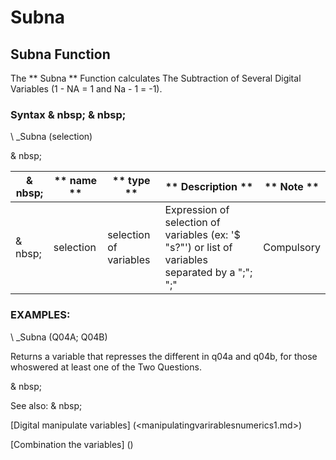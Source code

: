 # Subna

## Subna Function

The ** Subna ** Function calculates The Subtraction of Several Digital Variables (1 - NA = 1 and Na - 1 = -1).

### Syntax & nbsp; & nbsp;

\ _Subna (selection)

& nbsp;

| & nbsp; | ** name ** | ** type ** | ** Description ** | ** Note ** |
| --- | --- | --- | --- | --- |
| & nbsp; | selection | selection of variables | Expression of selection of variables (ex: '$ "s?"') or list of variables separated by a ";"; ";"| Compulsory |

### EXAMPLES:

\ _Subna (Q04A; Q04B)

Returns a variable that represses the different in q04a and q04b, for those whoswered at least one of the Two Questions.

& nbsp;

See also: & nbsp;

[Digital manipulate variables] (<manipulatingvarirablesnumerics1.md>)

[Combination the variables] (<combination thevariables1.md>)